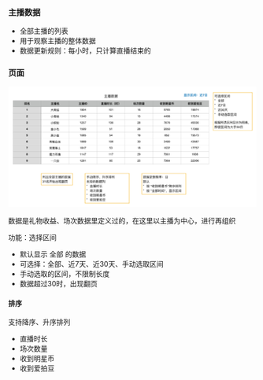 ### 主播数据
* 全部主播的列表
* 用于观察主播的整体数据
* 数据更新规则：每小时，只计算直播结束的

### 页面
![](img/主播数据.png)

数据是礼物收益、场次数据里定义过的，在这里以主播为中心，进行再组织

功能：选择区间

* 默认显示 全部 的数据
* 可选择：全部、近7天、近30天、手动选取区间
* 手动选取的区间，不限制长度
* 数据超过30时，出现翻页

#### 排序
支持降序、升序排列

* 直播时长
* 场次数量
* 收到明星币
* 收到爱拍豆